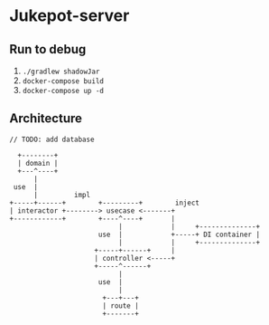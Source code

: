 # Jukepot-server

## Run to debug
1. `./gradlew shadowJar`
2. `docker-compose build`
3. `docker-compose up -d`

## Architecture
```
// TODO: add database

  +--------+
  | domain |
  +---^----+
      |
 use  |
      |         impl
+-----+------+        +---------+        inject
| interactor +--------> usecase <-------+
+------------+        +----^----+       |
                           |            |     +--------------+
                      use  |            +-----+ DI container |
                           |            |     +--------------+
                     +-----+------+     |
                     | controller <-----+
                     +-----^------+
                           |
                      use  |
                           |
                       +---+---+
                       | route |
                       +-------+

```
